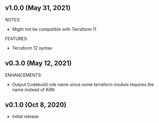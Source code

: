 ## v1.0.0 (May 31, 2021)

NOTES:

* Might not be compatible with Terraform 11

FEATURES:

* Terraform 12 syntax

## v0.3.0 (May 12, 2021)

ENHANCEMENTS:

* Output Codebuild role name since some terraform module requires the name instead of ARN

## v0.1.0 (Oct 8, 2020)

* Initial release
